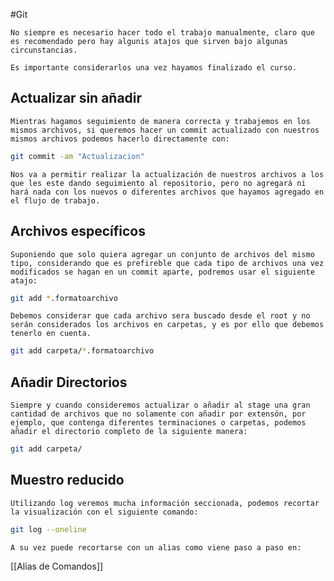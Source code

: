 #Git 

	No siempre es necesario hacer todo el trabajo manualmente, claro que es recomendado pero hay algunis atajos que sirven bajo algunas circunstancias.

	Es importante considerarlos una vez hayamos finalizado el curso.
## Actualizar sin añadir

	Mientras hagamos seguimiento de manera correcta y trabajemos en los mismos archivos, si queremos hacer un commit actualizado con nuestros mismos archivos podemos hacerlo directamente con:

```bash
git commit -am "Actualizacion"
```

	Nos va a permitir realizar la actualización de nuestros archivos a los que les este dando seguimiento al repositorio, pero no agregará ni hará nada con los nuevos o diferentes archivos que hayamos agregado en el flujo de trabajo.

## Archivos específicos

	Suponiendo que solo quiera agregar un conjunto de archivos del mismo tipo, considerando que es prefireble que cada tipo de archivos una vez modificados se hagan en un commit aparte, podremos usar el siguiente atajo:

```bash
git add *.formatoarchivo
```

	Debemos considerar que cada archivo sera buscado desde el root y no serán considerados los archivos en carpetas, y es por ello que debemos tenerlo en cuenta.

```bash
git add carpeta/*.formatoarchivo
```

## Añadir Directorios

	Siempre y cuando consideremos actualizar o añadir al stage una gran cantidad de archivos que no solamente con añadir por extensón, por ejemplo, que contenga diferentes terminaciones o carpetas, podemos añadir el directorio completo de la siguiente manera:

```bash
git add carpeta/
```

## Muestro reducido

	Utilizando log veremos mucha información seccionada, podemos recortar la visualización con el siguiente comando:
	
```bash
git log --oneline
```

	A su vez puede recortarse con un alias como viene paso a paso en:	
[[Alias de Comandos]]


